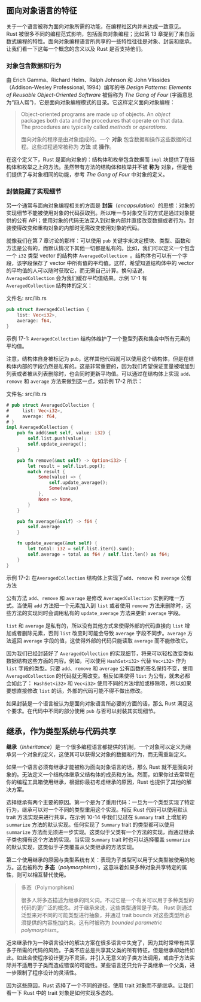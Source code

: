 ## 面向对象语言的特征

关于一个语言被称为面向对象所需的功能，在编程社区内并未达成一致意见。Rust 被很多不同的编程范式影响，包括面向对象编程；比如第 13 章提到了来自函数式编程的特性。面向对象编程语言所共享的一些特性往往是对象、封装和继承。让我们看一下这每一个概念的含义以及 Rust 是否支持他们。

### 对象包含数据和行为

由 Erich Gamma、Richard Helm、Ralph Johnson 和 John Vlissides（Addison-Wesley Professional, 1994）编写的书 *Design Patterns: Elements of Reusable Object-Oriented Software* 被俗称为 *The Gang of Four* (字面意思为“四人帮”)，它是面向对象编程模式的目录。它这样定义面向对象编程：

> Object-oriented programs are made up of objects. An *object* packages both
> data and the procedures that operate on that data. The procedures are
> typically called *methods* or *operations*.
>
> 面向对象的程序是由对象组成的。一个 **对象** 包含数据和操作这些数据的过程。这些过程通常被称为 **方法** 或 **操作**。

在这个定义下，Rust 是面向对象的：结构体和枚举包含数据而 `impl` 块提供了在结构体和枚举之上的方法。虽然带有方法的结构体和枚举并不被 **称为** 对象，但是他们提供了与对象相同的功能，参考 *The Gang of Four* 中对象的定义。

### 封装隐藏了实现细节

另一个通常与面向对象编程相关的方面是 **封装**（*encapsulation*）的思想：对象的实现细节不能被使用对象的代码获取到。所以唯一与对象交互的方式是通过对象提供的公有 API；使用对象的代码无法深入到对象内部并直接改变数据或者行为。封装使得改变和重构对象的内部时无需改变使用对象的代码。

就像我们在第 7 章讨论的那样：可以使用 `pub` 关键字来决定模块、类型、函数和方法是公有的，而默认情况下其他一切都是私有的。比如，我们可以定义一个包含一个 `i32` 类型 vector 的结构体 `AveragedCollection `。结构体也可以有一个字段，该字段保存了 vector 中所有值的平均值。这样，希望知道结构体中的 vector 的平均值的人可以随时获取它，而无需自己计算。换句话说，`AveragedCollection` 会为我们缓存平均值结果。示例 17-1 有 `AveragedCollection` 结构体的定义：

<span class="filename">文件名: src/lib.rs</span>

```rust
pub struct AveragedCollection {
    list: Vec<i32>,
    average: f64,
}
```

<span class="caption">示例 17-1: `AveragedCollection` 结构体维护了一个整型列表和集合中所有元素的平均值。</span>

注意，结构体自身被标记为 `pub`，这样其他代码就可以使用这个结构体，但是在结构体内部的字段仍然是私有的。这是非常重要的，因为我们希望保证变量被增加到列表或者被从列表删除时，也会同时更新平均值。可以通过在结构体上实现 `add`、`remove` 和 `average` 方法来做到这一点，如示例 17-2 所示：

<span class="filename">文件名: src/lib.rs</span>

```rust
# pub struct AveragedCollection {
#     list: Vec<i32>,
#     average: f64,
# }
impl AveragedCollection {
    pub fn add(&mut self, value: i32) {
        self.list.push(value);
        self.update_average();
    }

    pub fn remove(&mut self) -> Option<i32> {
        let result = self.list.pop();
        match result {
            Some(value) => {
                self.update_average();
                Some(value)
            },
            None => None,
        }
    }

    pub fn average(&self) -> f64 {
        self.average
    }

    fn update_average(&mut self) {
        let total: i32 = self.list.iter().sum();
        self.average = total as f64 / self.list.len() as f64;
    }
}
```

<span class="caption">示例 17-2: 在`AveragedCollection` 结构体上实现了`add`、`remove` 和 `average` 公有方法</span>

公有方法 `add`、`remove` 和 `average` 是修改 `AveragedCollection` 实例的唯一方式。当使用 `add` 方法把一个元素加入到 `list` 或者使用 `remove` 方法来删除时，这些方法的实现同时会调用私有的 `update_average` 方法来更新 `average` 字段。

`list` 和 `average` 是私有的，所以没有其他方式来使得外部的代码直接向 `list` 增加或者删除元素，否则 `list` 改变时可能会导致 `average` 字段不同步。`average` 方法返回 `average` 字段的值，这使得外部的代码只能读取 `average` 而不能修改它。

因为我们已经封装好了 `AveragedCollection` 的实现细节，将来可以轻松改变类似数据结构这些方面的内容。例如，可以使用 `HashSet<i32>` 代替 `Vec<i32>` 作为 `list` 字段的类型。只要 `add`、`remove` 和 `average` 公有函数的签名保持不变，使用 `AveragedCollection` 的代码就无需改变。相反如果使得 `list` 为公有，就未必都会如此了： `HashSet<i32>` 和 `Vec<i32>` 使用不同的方法增加或移除项，所以如果要想直接修改 `list` 的话，外部的代码可能不得不做出修改。

如果封装是一个语言被认为是面向对象语言所必要的方面的话，那么 Rust 满足这个要求。在代码中不同的部分使用 `pub` 与否可以封装其实现细节。

## 继承，作为类型系统与代码共享

**继承**（*Inheritance*）是一个很多编程语言都提供的机制，一个对象可以定义为继承另一个对象的定义，这使其可以获得父对象的数据和行为，而无需重新定义。

如果一个语言必须有继承才能被称为面向对象语言的话，那么 Rust 就不是面向对象的。无法定义一个结构体继承父结构体的成员和方法。然而，如果你过去常常在你的编程工具箱使用继承，根据你最初考虑继承的原因，Rust 也提供了其他的解决方案。

选择继承有两个主要的原因。第一个是为了重用代码：一旦为一个类型实现了特定行为，继承可以对一个不同的类型重用这个实现。相反 Rust 代码可以使用默认 trait 方法实现来进行共享，在示例 10-14 中我们见过在 `Summary` trait 上增加的 `summarize` 方法的默认实现。任何实现了 `Summary` trait 的类型都可以使用 `summarize` 方法而无须进一步实现。这类似于父类有一个方法的实现，而通过继承子类也拥有这个方法的实现。当实现 `Summary` trait 时也可以选择覆盖 `summarize` 的默认实现，这类似于子类覆盖从父类继承的方法实现。

第二个使用继承的原因与类型系统有关：表现为子类型可以用于父类型被使用的地方。这也被称为 **多态**（*polymorphism*），这意味着如果多种对象共享特定的属性，则可以相互替代使用。

> 多态（Polymorphism）
>
> 很多人将多态描述为继承的同义词。不过它是一个有关可以用于多种类型的代码的更广泛的概念。对于继承来说，这些类型通常是子类。
> Rust 则通过泛型来对不同的可能类型进行抽象，并通过 trait bounds 对这些类型所必须提供的内容施加约束。这有时被称为 *bounded parametric polymorphism*。

近来继承作为一种语言设计的解决方案在很多语言中失宠了，因为其时常带有共享多于所需的代码的风险。子类不应总是共享其父类的所有特征，但是继承却始终如此。如此会使程序设计更为不灵活，并引入无意义的子类方法调用，或由于方法实际并不适用于子类而造成错误的可能性。某些语言还只允许子类继承一个父类，进一步限制了程序设计的灵活性。

因为这些原因，Rust 选择了一个不同的途径，使用 trait 对象而不是继承。让我们看一下 Rust 中的 trait 对象是如何实现多态的。
